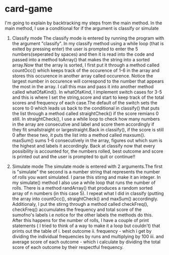 # card-game

I'm going to explain by backtracking my steps from the main method.
In the main method, I use a conditional for if the argument is classify or simulate

1. Classify mode
The classify mode is entered by running the program with the argument "classify". In my classify method using a while 
loop (that is exited by pressing enter) the user is prompted to enter the 5 numbers(seperated by spaces) and then it is read 
into the code and passed into a method toArray() that makes the string into a sorted array.Now that the array is sorted, 
I first put it through a method called countOcc() which keeps track of the occurence of 1-6 in the array and stores this occurence
in another array called occurence. Notice the largest number in occurence will correspond to the number that appears the most in the array. 
I call this max and pass it into another method called whatOfaKind(). In whatOfaKind, I implement switch cases for 3-5 and this is where I 
set the string,score and start to keep track of the total scores and frequency of each case.The default of the switch sets the score to 0 
which leads us back to the conditional in classify() that puts the list through a method called straightCheck() if the score remians 0 still. 
In straightCheck(), I use a while loop to check how many numbers in the array are consecutive and label and score them accordingly if they fit 
smallstraight or largestraight.Back in classify(), if the score is still 0 after these two, it puts the list into a method called maxsum(). 
maxSum() sums 1-6 consecutively in the array, figures out which sum is the highest and labels it accordingly. Back at classify now that every 
possibility is accounted for, the numbers rolled, best outcome and score is printed out and the user is prompted to quit or continue!!

2. Simulate mode
The simulate mode is entered with 2 arguments.The first is "simulate" the second is a number string that represents the number of rolls you want simulated. 
I parse this stirng and make it an integer. In my simulate() method I also use a while loop that runs the number of rolls. There is a method randArray() that
produces a random sorted array of n numbers (in this case 5). I repeat what I did in classify (putting the array into countOcc(), straightCheck() and maxSum() 
accordingly. Additionaly, I put the stirng through a method called checkFreq(), checkFreq() accumulates the frequency and total score of the sumofno's labels
i.e notice for the other labels the methods do this. After this happens for the number of rolls, I have a couple of print statements ( I tried to think of a way
to make it a loop but couldn't) that prints out the table of
i. best outcome
ii. frequency - which i get by dividing the individual frequencies by runs and multiplying by 100
iii. and average score of each outcome - which i calculate by dividing the total score of each outcome by their respectful frequency.

